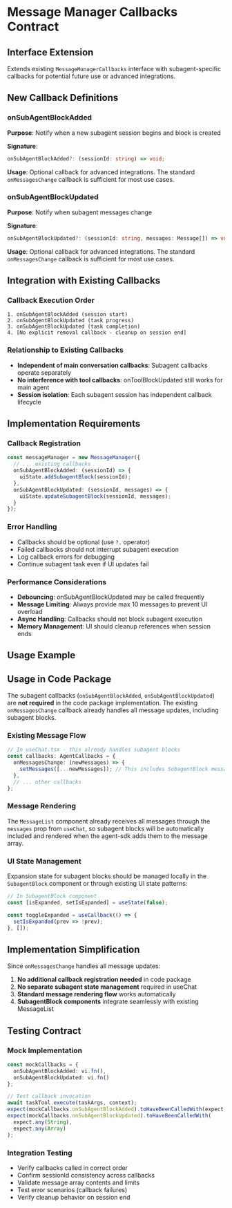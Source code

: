 # Message Manager Callbacks Contract

## Interface Extension

Extends existing `MessageManagerCallbacks` interface with subagent-specific callbacks for potential future use or advanced integrations.

## New Callback Definitions

### onSubAgentBlockAdded

**Purpose**: Notify when a new subagent session begins and block is created

**Signature**:
```typescript
onSubAgentBlockAdded?: (sessionId: string) => void;
```

**Usage**: Optional callback for advanced integrations. The standard `onMessagesChange` callback is sufficient for most use cases.

### onSubAgentBlockUpdated

**Purpose**: Notify when subagent messages change 

**Signature**:
```typescript
onSubAgentBlockUpdated?: (sessionId: string, messages: Message[]) => void;
```

**Usage**: Optional callback for advanced integrations. The standard `onMessagesChange` callback is sufficient for most use cases.

## Integration with Existing Callbacks

### Callback Execution Order
```
1. onSubAgentBlockAdded (session start)
2. onSubAgentBlockUpdated (task progress)
3. onSubAgentBlockUpdated (task completion)
4. [No explicit removal callback - cleanup on session end]
```

### Relationship to Existing Callbacks
- **Independent of main conversation callbacks**: Subagent callbacks operate separately
- **No interference with tool callbacks**: onToolBlockUpdated still works for main agent
- **Session isolation**: Each subagent session has independent callback lifecycle

## Implementation Requirements

### Callback Registration
```typescript
const messageManager = new MessageManager({
  // ... existing callbacks
  onSubAgentBlockAdded: (sessionId) => {
    uiState.addSubagentBlock(sessionId);
  },
  onSubAgentBlockUpdated: (sessionId, messages) => {
    uiState.updateSubagentBlock(sessionId, messages);
  }
});
```

### Error Handling
- Callbacks should be optional (use `?.` operator)
- Failed callbacks should not interrupt subagent execution
- Log callback errors for debugging
- Continue subagent task even if UI updates fail

### Performance Considerations
- **Debouncing**: onSubAgentBlockUpdated may be called frequently
- **Message Limiting**: Always provide max 10 messages to prevent UI overload
- **Async Handling**: Callbacks should not block subagent execution
- **Memory Management**: UI should cleanup references when session ends

## Usage Example

## Usage in Code Package

The subagent callbacks (`onSubAgentBlockAdded`, `onSubAgentBlockUpdated`) are **not required** in the code package implementation. The existing `onMessagesChange` callback already handles all message updates, including subagent blocks.

### Existing Message Flow
```typescript
// In useChat.tsx - this already handles subagent blocks
const callbacks: AgentCallbacks = {
  onMessagesChange: (newMessages) => {
    setMessages([...newMessages]); // This includes SubagentBlock messages
  },
  // ... other callbacks
};
```

### Message Rendering
The `MessageList` component already receives all messages through the `messages` prop from `useChat`, so subagent blocks will be automatically included and rendered when the agent-sdk adds them to the message array.

### UI State Management
Expansion state for subagent blocks should be managed locally in the `SubagentBlock` component or through existing UI state patterns:

```typescript
// In SubagentBlock component
const [isExpanded, setIsExpanded] = useState(false);

const toggleExpanded = useCallback(() => {
  setIsExpanded(prev => !prev);
}, []);
```

## Implementation Simplification

Since `onMessagesChange` handles all message updates:

1. **No additional callback registration needed** in code package
2. **No separate subagent state management** required in useChat
3. **Standard message rendering flow** works automatically
4. **SubagentBlock components** integrate seamlessly with existing MessageList

## Testing Contract

### Mock Implementation
```typescript
const mockCallbacks = {
  onSubAgentBlockAdded: vi.fn(),
  onSubAgentBlockUpdated: vi.fn()
};

// Test callback invocation
await taskTool.execute(taskArgs, context);
expect(mockCallbacks.onSubAgentBlockAdded).toHaveBeenCalledWith(expect.any(String));
expect(mockCallbacks.onSubAgentBlockUpdated).toHaveBeenCalledWith(
  expect.any(String),
  expect.any(Array)
);
```

### Integration Testing
- Verify callbacks called in correct order
- Confirm sessionId consistency across callbacks
- Validate message array contents and limits
- Test error scenarios (callback failures)
- Verify cleanup behavior on session end